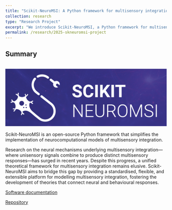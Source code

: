 ```yaml
---
title: "Scikit-NeuroMSI: A Python framework for multisensory integration modelling"
collection: research
type: "Research Project"
excerpt: "We introduce Scikit-NeuroMSI, a Python framework for multisensory integration modelling aimed at fostering the creation of a unifying framework that narrows the gap between neural and behavioural multisensory responses. <br/><img src='https://raw.githubusercontent.com/renatoparedes/scikit-neuromsi/main/res/logo_banner.png'>"
permalink: /research/2025-skneuromsi-project
---
```


## Summary

<br/><img src='https://raw.githubusercontent.com/renatoparedes/scikit-neuromsi/main/res/logo_banner.png'>

Scikit-NeuroMSI is an open-source Python framework that simplifies the implementation of neurocomputational models of multisensory integration.

Research on the neural mechanisms underlying multisensory integration—where unisensory signals combine to produce distinct multisensory responses—has surged in recent years. Despite this progress, a unified theoretical framework for multisensory integration remains elusive. Scikit-NeuroMSI aims to bridge this gap by providing a standardised, flexible, and extensible platform for modelling multisensory integration, fostering the development of theories that connect neural and behavioural responses.

[Software documentation](https://scikit-neuromsi.readthedocs.io/)

[Repository](https://github.com/renatoparedes/scikit-neuromsi)